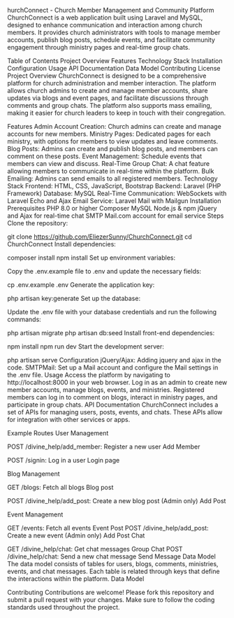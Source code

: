 hurchConnect - Church Member Management and Community Platform
ChurchConnect is a web application built using Laravel and MySQL, designed to enhance communication and interaction among church members. It provides church administrators with tools to manage member accounts, publish blog posts, schedule events, and facilitate community engagement through ministry pages and real-time group chats.

Table of Contents
Project Overview
Features
Technology Stack
Installation
Configuration
Usage
API Documentation
Data Model
Contributing
License
Project Overview
ChurchConnect is designed to be a comprehensive platform for church administration and member interaction. The platform allows church admins to create and manage member accounts, share updates via blogs and event pages, and facilitate discussions through comments and group chats. The platform also supports mass emailing, making it easier for church leaders to keep in touch with their congregation.

Features
Admin Account Creation: Church admins can create and manage accounts for new members.
Ministry Pages: Dedicated pages for each ministry, with options for members to view updates and leave comments.
Blog Posts: Admins can create and publish blog posts, and members can comment on these posts.
Event Management: Schedule events that members can view and discuss.
Real-Time Group Chat: A chat feature allowing members to communicate in real-time within the platform.
Bulk Emailing: Admins can send emails to all registered members.
Technology Stack
Frontend: HTML, CSS, JavaScript, Bootstrap
Backend: Laravel (PHP Framework)
Database: MySQL
Real-Time Communication: WebSockets with Laravel Echo and Ajax
Email Service: Laravel Mail with Mailgun
Installation
Prerequisites
PHP 8.0 or higher
Composer
MySQL
Node.js & npm
jQuery and Ajax for real-time chat
SMTP Mail.com account for email service
Steps
Clone the repository:

git clone https://github.com/EliezerSunny/ChurchConnect.git
cd ChurchConnect
Install dependencies:

composer install
npm install
Set up environment variables:

Copy the .env.example file to .env and update the necessary fields:

cp .env.example .env
Generate the application key:

php artisan key:generate
Set up the database:

Update the .env file with your database credentials and run the following commands:

php artisan migrate
php artisan db:seed
Install front-end dependencies:

npm install
npm run dev
Start the development server:

php artisan serve
Configuration
jQuery/Ajax: Adding jquery and ajax in the code.
SMTPMail: Set up a Mail account and configure the Mail settings in the .env file.
Usage
Access the platform by navigating to http://localhost:8000 in your web browser.
Log in as an admin to create new member accounts, manage blogs, events, and ministries.
Registered members can log in to comment on blogs, interact in ministry pages, and participate in group chats.
API Documentation
ChurchConnect includes a set of APIs for managing users, posts, events, and chats. These APIs allow for integration with other services or apps.

Example Routes
User Management

POST /divine_help/add_member: Register a new user Add Member

POST /signin: Log in a user Login page

Blog Management

GET /blogs: Fetch all blogs Blog post

POST /divine_help/add_post: Create a new blog post (Admin only) Add Post

Event Management

GET /events: Fetch all events Event Post
POST /divine_help/add_post: Create a new event (Admin only) Add Post
Chat

GET /divine_help/chat: Get chat messages Group Chat
POST /divine_help/chat: Send a new chat message Send Message
Data Model
The data model consists of tables for users, blogs, comments, ministries, events, and chat messages. Each table is related through keys that define the interactions within the platform. Data Model

Contributing
Contributions are welcome! Please fork this repository and submit a pull request with your changes. Make sure to follow the coding standards used throughout the project.
